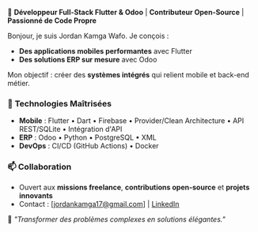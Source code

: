 🚀 **Développeur Full-Stack Flutter & Odoo** | **Contributeur Open-Source** | **Passionné de Code Propre**  

Bonjour, je suis Jordan Kamga Wafo. Je conçois :  
- **Des applications mobiles performantes** avec Flutter  
- **Des solutions ERP sur mesure** avec Odoo  

Mon objectif : créer des **systèmes intégrés** qui relient mobile et back-end métier.  

### 🔧 **Technologies Maîtrisées**  
- **Mobile** : Flutter • Dart • Firebase • Provider/Clean Architecture • API REST/SQLite  • Intégration d'API  
- **ERP** : Odoo • Python • PostgreSQL • XML 
- **DevOps** : CI/CD (GitHub Actions) • Docker  


### 📫 **Collaboration**  
- Ouvert aux **missions freelance**, **contributions open-source** et **projets innovants**  
- Contact : [jordankamga17@gmail.com] | [LinkedIn](www.linkedin.com/in/jordan-kamga-wafo-524353206)  

📌 *"Transformer des problèmes complexes en solutions élégantes."*  
